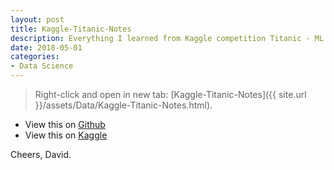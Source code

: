 ```yaml
---
layout: post
title: Kaggle-Titanic-Notes
description: Everything I learned from Kaggle competition Titanic - ML from Disaster.
date: 2018-05-01
categories:
- Data Science
---
```


> Right-click and open in new tab: [Kaggle-Titanic-Notes]({{ site.url }}/assets/Data/Kaggle-Titanic-Notes.html).

- View this on [Github](https://github.com/RootofalleviI/Kaggle-Titanic-Notes/blob/master/Kaggle%20Titanic%20Notes.ipynb)
- View this on [Kaggle](https://www.kaggle.com/rootofallevil/kaggle-titanic-notes)



Cheers, David.

